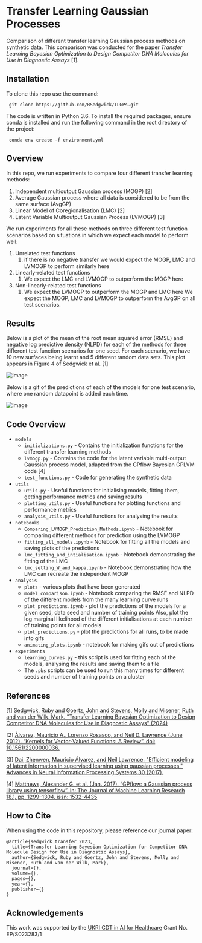 # Transfer Learning Gaussian Processes

Comparison of different transfer learning Gaussian process methods on synthetic data. This comparison was conducted for the paper _Transfer Learning Bayesian Optimization to Design Competitor DNA Molecules for Use in Diagnostic Assays_ [1].

## Installation

To clone this repo use the command:
    
     git clone https://github.com/RSedgwick/TLGPs.git

The code is written in Python 3.6. To install the required packages, ensure conda is installed and run the following 
command in the root directory of the project:

     conda env create -f environment.yml 

## Overview 

In this repo, we run experiments to compare four different transfer learning methods:

1. Independent multioutput Gaussian process (MOGP) [2]
2. Average Gaussian process where all data is considered to be from the same surface (AvgGP)
3. Linear Model of Coregionalisation (LMC) [2]
4. Latent Variable Multioutput Gaussian Process (LVMOGP) [3]

We run experiments for all these methods on three different test function scenarios based on situations in which we
expect each model to perform well:
1. Unrelated test functions 
   1. if there is no negative transfer we would expect the MOGP, LMC and LVMOGP to perform similarly here
2. Linearly-related test functions
   1. We expect the LMC and LVMOGP to outperform the MOGP here
3. Non-linearly-related test functions
   1. We expect the LVMOGP to outperform the MOGP and LMC here
We expect the MOGP, LMC and LVMOGP to outperform the AvgGP on all test scenarios.

## Results

Below is a plot of the mean of the root mean squared error (RMSE) and negative log predictive density (NLPD) for each of the methods for three 
different test function scenarios for one seed. For each scenario, we have 10 new surfaces being learnt and 5 different random data sets. This 
plot appears in Figure 4 of Sedgwick et al. [1]

![image](analysis/plots/learning_curves_seed_2_mean_potrait.svg)

Below is a gif of the predictions of each of the models for one test scenario, 
where one random datapoint is added each time.

![image](analysis/plots/predictions_unrelated_two_observed_10_new_points_seed_1_dataseed_1.gif)

## Code Overview

- `models`
  - `initializations.py` - Contains the initialization functions for the different transfer learning methods
  - `lvmogp.py` - Contains the code for the latent variable multi-output Gaussian process model, adapted from the GPflow Bayesian GPLVM code [4]
  - `test_functions.py` - Code for generating the synthetic data
- `utils`
  - `utils.py` - Useful functions for initialising models, fitting them, getting performance metrics and saving results
  - `plotting_utils.py` - Useful functions for plotting functions and performance metrics
  - `analysis_utils.py` - Useful functions for analysing the results
- `notebooks`
  - `Comparing_LVMOGP_Prediction_Methods.ipynb` - Notebook for comparing different methods for prediction using the LVMOGP
  - `fitting_all_models.ipynb` - Notebook for fitting all the models and saving plots of the predictions
  - `lmc_fitting_and_intialisation.ipynb` - Notebook demonstrating the fitting of the LMC
  - `lmc_setting_W_and_kappa.ipynb` - Notebook demonstrating how the LMC can recreate the independent MOGP
- `analysis`
  - `plots` - various plots that have been generated
  - `model_comparison.ipynb` - Notebook comparing the RMSE and NLPD of the different models from the many learning curve runs
  - `plot_predictions.ipynb` - plot the predictions of the models for a given seed, data seed and number of training points
Also, plot the log marginal likelihood of the different initialisations at each number of training points for all models
  - `plot_predictions.py` - plot the predictions for all runs, to be made into gifs
  - `animating_plots.ipynb` - notebook for making gifs out of predictions
- `experiments`
  - `learning_curves.py` - this script is used for fitting each of the models, analysing the results and saving them to a file
  - The `.pbs` scripts can be used to run this many times for different seeds and number of training points on a cluster
 
## References

[1] [Sedgwick, Ruby and Goertz, John and Stevens, Molly and Misener, Ruth and van der Wilk, Mark. "Transfer Learning Bayesian Optimization to Design Competitor DNA Molecules for Use in Diagnostic Assays" (2024)](https://analyticalsciencejournals.onlinelibrary.wiley.com/doi/10.1002/bit.28854)

[2] [Álvarez, Mauricio A., Lorenzo Rosasco, and Neil D. Lawrence (June 2012). “Kernels for Vector-Valued Functions: A Review”. doi: 10.1561/2200000036.](https://arxiv.org/abs/1106.6251)

[3] [Dai, Zhenwen, Mauricio Álvarez, and Neil Lawrence. "Efficient modeling of latent information in supervised learning using gaussian processes." Advances in Neural Information Processing Systems 30 (2017).](https://arxiv.org/abs/1705.09862)

[4] [Matthews, Alexander G. et al. (Jan. 2017). “GPflow: a Gaussian process library using tensorflow”. In: The Journal of Machine Learning Research 18.1, pp. 1299–1304. issn: 1532-4435](https://jmlr.org/papers/volume18/16-537/16-537.pdf)
 
## How to Cite 
When using the code in this repository, please reference our journal paper:
```
@article{sedgwick_transfer_2023,
  title={Transfer Learning Bayesian Optimization for Competitor DNA Molecule Design for Use in Diagnostic Assays},
  author={Sedgwick, Ruby and Goertz, John and Stevens, Molly and Misener, Ruth and van der Wilk, Mark},
  journal={},
  volume={},
  pages={},
  year={},
  publisher={}
}
```
## Acknowledgements
This work was supported by the [UKRI CDT in AI for Healthcare](https://ai4health.io/) Grant No. EP/S023283/1 
